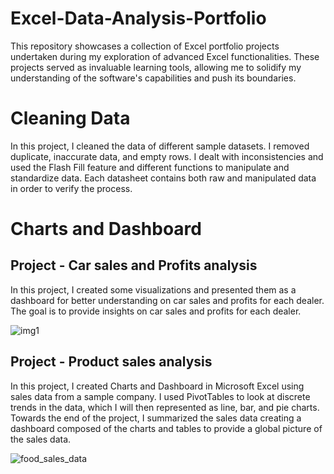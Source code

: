 # Excel-Data-Analysis-Portfolio
This repository showcases a collection of Excel portfolio projects undertaken during my exploration of advanced Excel functionalities. These projects served as invaluable learning tools, allowing me to solidify my understanding of the software's capabilities and push its boundaries.

# Cleaning Data

In this project, I cleaned the data of different sample datasets. I removed duplicate, inaccurate data, and empty rows. I dealt with inconsistencies and used the Flash Fill feature and different functions to manipulate and standardize data.
Each datasheet contains both raw and manipulated data in order to verify the process.

# Charts and Dashboard

## Project - Car sales and Profits analysis

In this project, I created some visualizations and presented them as a dashboard for better understanding on car sales and profits for each dealer. The goal is to provide insights on car sales and profits for each dealer.

![img1](https://github.com/user-attachments/assets/e36c7615-a102-473b-ae3d-615c68bcceb7)

## Project - Product sales analysis

In this project, I created Charts and Dashboard in Microsoft Excel using sales data from a sample company. 
I used PivotTables to look at discrete trends in the data, which I will then represented as line, bar, and pie charts. 
Towards the end of the project, I summarized the sales data creating a dashboard composed of the charts and tables to provide a global picture of the sales data.

![food_sales_data](https://github.com/user-attachments/assets/c3c91b75-f4c4-4215-bfd0-4c9bf1e0fe52)


